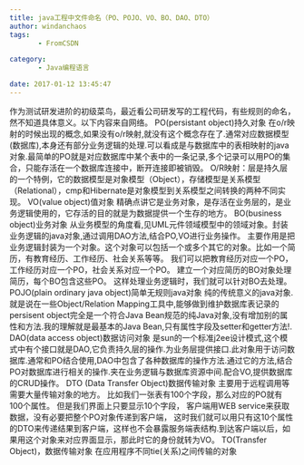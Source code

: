 ```yaml
---
title: java工程中文件命名（PO、POJO、VO、BO、DAO、DTO）
author: windanchaos
tags: 
       - FromCSDN

category: 
       - Java编程语言

date: 2017-01-12 13:45:47
---
```

作为测试研发进阶的初级菜鸟，最近看公司研发写的工程代码，有些规则的命名，然不知道具体意义。以下内容来自网络。
PO(persistant object)持久对象
在o/r映射的时候出现的概念,如果没有o/r映射,就没有这个概念存在了.通常对应数据模型(数据库),本身还有部分业务逻辑的处理.可以看成是与数据库中的表相映射的java对象.最简单的PO就是对应数据库中某个表中的一条记录,多个记录可以用PO的集合，只能存活在一个数据库连接中，断开连接即被销毁。
O/R映射：层是持久层的一个特例，它的数据模型是对象模型（Object），存储模型是关系模型（Relational），cmp和Hibernate是对象模型到关系模型之间转换的两种不同实现。
VO(value object)值对象
精确点讲它是业务对象，是存活在业务层的，是业务逻辑使用的，它存活的目的就是为数据提供一个生存的地方。
BO(business object)业务对象
从业务模型的角度看,见UML元件领域模型中的领域对象。封装业务逻辑的java对象,通过调用DAO方法,结合PO,VO进行业务操作。 主要作用是把业务逻辑封装为一个对象。这个对象可以包括一个或多个其它的对象。比如一个简历，有教育经历、工作经历、社会关系等等。 我们可以把教育经历对应一个PO，工作经历对应一个PO，社会关系对应一个PO。 建立一个对应简历的BO对象处理简历，每个BO包含这些PO。 这样处理业务逻辑时，我们就可以针对BO去处理。
POJO(plain ordinary java object)简单无规则java对象
纯的传统意义的java对象.就是说在一些Object/Relation Mapping工具中,能够做到维护数据库表记录的persisent object完全是一个符合Java Bean规范的纯Java对象,没有增加别的属性和方法.我的理解就是最基本的Java Bean,只有属性字段及setter和getter方法!.
DAO(data access object)数据访问对象
是sun的一个标准j2ee设计模式,这个模式中有个接口就是DAO,它负责持久层的操作.为业务层提供接口.此对象用于访问数据库.通常和PO结合使用,DAO中包含了各种数据库的操作方法.通过它的方法,结合PO对数据库进行相关的操作.夹在业务逻辑与数据库资源中间.配合VO,提供数据库的CRUD操作。
DTO (Data Transfer Object)数据传输对象
主要用于远程调用等需要大量传输对象的地方。
比如我们一张表有100个字段，那么对应的PO就有100个属性。
但是我们界面上只要显示10个字段，
客户端用WEB service来获取数据，没有必要把整个PO对象传递到客户端，
这时我们就可以用只有这10个属性的DTO来传递结果到客户端，这样也不会暴露服务端表结构.到达客户端以后，如果用这个对象来对应界面显示，那此时它的身份就转为VO。
TO(Transfer Object)，数据传输对象
在应用程序不同tie(关系)之间传输的对象